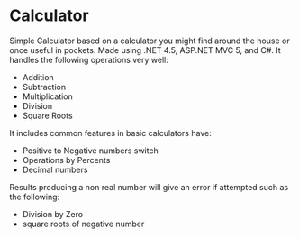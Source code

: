 # Calculator
Simple Calculator based on a calculator you might find around the house or once useful in pockets. Made using .NET 4.5, ASP.NET MVC 5, and C#. It handles the following operations very well:
* Addition
* Subtraction
* Multiplication
* Division
* Square Roots

It includes common features in basic calculators have:
* Positive to Negative numbers switch
* Operations by Percents
* Decimal numbers

Results producing a non real number will give an error if attempted such as the following:
* Division by Zero
* square roots of negative number
